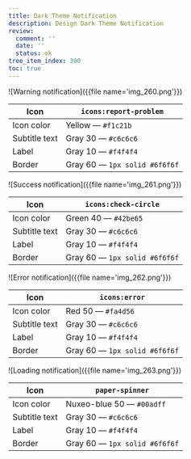 ```yaml
---
title: Dark Theme Notification
description: Design Dark Theme Notification
review:
  comment: ''
  date: ''
  status: ok
tree_item_index: 300
toc: true
---
```


![Warning notification]({{file name='img_260.png'}})

| Icon          | `icons:report-problem`        |
| ------------- | ----------------------------- |
| Icon color    | Yellow — `#f1c21b`            |
| Subtitle text | Gray 30 — `#c6c6c6`           |
| Label         | Gray 10 — `#f4f4f4`           |
| Border        | Gray 60 — `1px solid #6f6f6f` |

![Success notification]({{file name='img_261.png'}})

| Icon          | `icons:check-circle`          |
| ------------- | ----------------------------- |
| Icon color    | Green 40 — `#42be65`          |
| Subtitle text | Gray 30 — `#c6c6c6`           |
| Label         | Gray 10 — `#f4f4f4`           |
| Border        | Gray 60 — `1px solid #6f6f6f` |

![Error notification]({{file name='img_262.png'}})

| Icon          | `icons:error`                 |
| ------------- | ----------------------------- |
| Icon color    | Red 50 — `#fa4d56`            |
| Subtitle text | Gray 30 — `#c6c6c6`           |
| Label         | Gray 10 — `#f4f4f4`           |
| Border        | Gray 60 — `1px solid #6f6f6f` |

![Loading notification]({{file name='img_263.png'}})

| Icon          | `paper-spinner`               |
| ------------- | ----------------------------- |
| Icon color    | Nuxeo-blue 50 — `#00adff`     |
| Subtitle text | Gray 30 — `#c6c6c6`           |
| Label         | Gray 10 — `#f4f4f4`           |
| Border        | Gray 60 — `1px solid #6f6f6f` |
